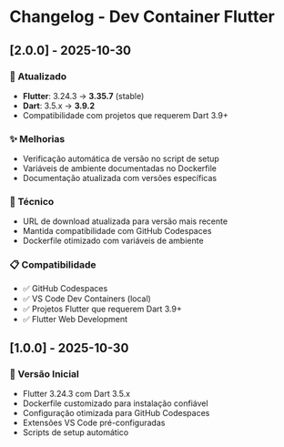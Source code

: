 # Changelog - Dev Container Flutter

## [2.0.0] - 2025-10-30

### 🚀 Atualizado

- **Flutter**: 3.24.3 → **3.35.7** (stable)
- **Dart**: 3.5.x → **3.9.2**
- Compatibilidade com projetos que requerem Dart 3.9+

### ✨ Melhorias

- Verificação automática de versão no script de setup
- Variáveis de ambiente documentadas no Dockerfile
- Documentação atualizada com versões específicas

### 🔧 Técnico

- URL de download atualizada para versão mais recente
- Mantida compatibilidade com GitHub Codespaces
- Dockerfile otimizado com variáveis de ambiente

### 📋 Compatibilidade

- ✅ GitHub Codespaces
- ✅ VS Code Dev Containers (local)
- ✅ Projetos Flutter que requerem Dart 3.9+
- ✅ Flutter Web Development

## [1.0.0] - 2025-10-30

### 🎉 Versão Inicial

- Flutter 3.24.3 com Dart 3.5.x
- Dockerfile customizado para instalação confiável
- Configuração otimizada para GitHub Codespaces
- Extensões VS Code pré-configuradas
- Scripts de setup automático

